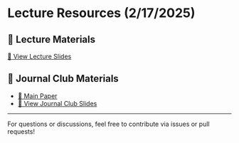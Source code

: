 # Lecture Resources (2/17/2025)

## 📖 Lecture Materials
[📂 View Lecture Slides](https://docs.google.com/presentation/d/19UHfNfHr8IYuRm1ka3Vpio2Al8sxhykbq4ErfNWdkDU/edit#slide=id.g2f84932d30d_2_7)

## 📑 Journal Club Materials
- [📄 Main Paper](https://www.nature.com/articles/s41562-024-01941-5)
- [📂 View Journal Club Slides](https://docs.google.com/presentation/d/1-IONVaI3g-MMAWV8a4hWEToDFLEmET_etIR-zsqChis/edit#slide=id.g2f84932d30d_2_7)

---

For questions or discussions, feel free to contribute via issues or pull requests!
